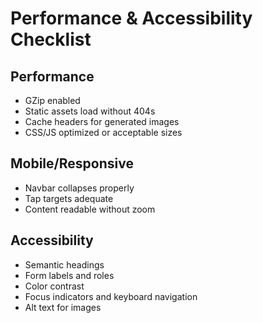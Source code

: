 # Performance & Accessibility Checklist

## Performance
- GZip enabled
- Static assets load without 404s
- Cache headers for generated images
- CSS/JS optimized or acceptable sizes

## Mobile/Responsive
- Navbar collapses properly
- Tap targets adequate
- Content readable without zoom

## Accessibility
- Semantic headings
- Form labels and roles
- Color contrast
- Focus indicators and keyboard navigation
- Alt text for images
